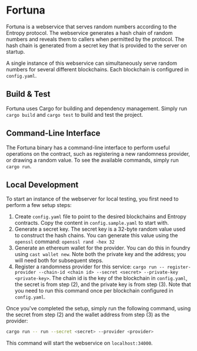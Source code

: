 # Fortuna

Fortuna is a webservice that serves random numbers according to the Entropy protocol.
The webservice generates a hash chain of random numbers and reveals them to callers when permitted by the protocol.
The hash chain is generated from a secret key that is provided to the server on startup.

A single instance of this webservice can simultaneously serve random numbers for several different blockchains.
Each blockchain is configured in `config.yaml`.

## Build & Test

Fortuna uses Cargo for building and dependency management.
Simply run `cargo build` and `cargo test` to build and test the project.

## Command-Line Interface

The Fortuna binary has a command-line interface to perform useful operations on the contract, such as
registering a new randomness provider, or drawing a random value. To see the available commands, simply run `cargo run`.

## Local Development

To start an instance of the webserver for local testing, you first need to perform a few setup steps:

1. Create `config.yaml` file to point to the desired blockchains and Entropy contracts. Copy the content in `config.sample.yaml` to start with.
1. Generate a secret key. The secret key is a 32-byte random value used to construct the hash chains.
   You can generate this value using the `openssl` command:
   `openssl rand -hex 32`
1. Generate an ethereum wallet for the provider. You can do this in foundry using `cast wallet new`.
   Note both the private key and the address; you will need both for subsequent steps.
1. Register a randomness provider for this service: `cargo run -- register-provider --chain-id <chain id> --secret <secret> --private-key <private-key>`.
   The chain id is the key of the blockchain in `config.yaml`, the secret is from step (2), and the private key is from step (3).
   Note that you need to run this command once per blockchain configured in `config.yaml`.

Once you've completed the setup, simply run the following command, using the secret from step (2) and the wallet address from step (3) as the provider:

```bash
cargo run -- run --secret <secret> --provider <provider>
```

This command will start the webservice on `localhost:34000`.
